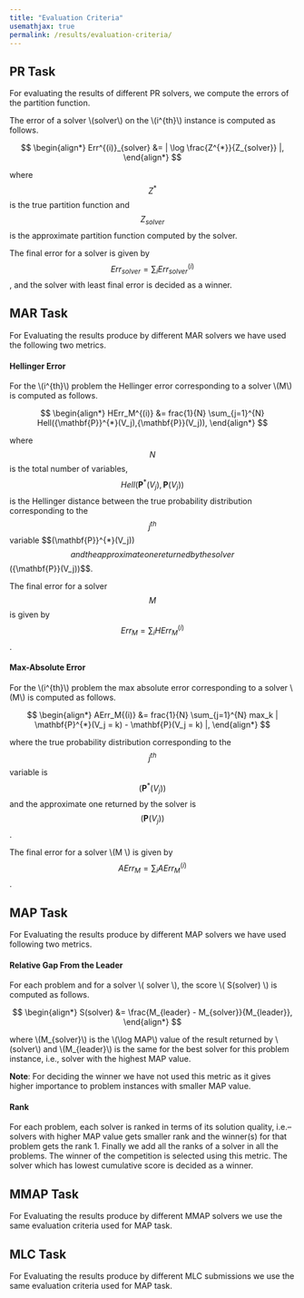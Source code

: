 ```yaml
---
title: "Evaluation Criteria"
usemathjax: true
permalink: /results/evaluation-criteria/
---
```


## PR Task

For evaluating the results of different PR solvers,
we compute the errors of the partition function.

The error of a solver \\(solver\\) on the \\(i^{th}\\) instance is computed as follows. <br>


$$ 
\begin{align*}
  Err^{(i)}_{solver} &= | \log \frac{Z^{*}}{Z_{solver}} |,
\end{align*}
$$

where $$ Z^{*} $$ 
is the true partition function and $$ Z_{solver} $$ is the approximate partition function computed by the solver.
  
The final error for a solver is given by $$ Err_{solver} = \sum_{i} Err_{solver}^{(i)}$$,
and the solver with least final error is decided as a winner.

  
## MAR Task
  
For Evaluating the results produce by different MAR solvers we have used the following two metrics.
  
#### Hellinger Error
For the \\(i^{th}\\) problem the Hellinger error corresponding 
to a solver \\(M\\) is computed as follows. <br>

$$ 
\begin{align*}
 HErr_M^{(i)} &= frac{1}{N} \sum_{j=1}^{N} Hell({\mathbf{P}}^{*}(V_j),{\mathbf{P}}(V_j)),
\end{align*}
$$

where $$N$$ is the total number of variables, $$Hell({\mathbf{P}}^{*}(V_j),{\mathbf{P}}(V_j))$$ is the Hellinger distance between 
the true probability distribution corresponding to the $$j^{th}$$ variable $$(\mathbf{P}}^{*}(V_j))$$ and 
the approximate one returned by the solver $$({\mathbf{P}}(V_j))$$.

The final error for a solver $$M$$ is given by $$Err_M = \sum_{i} HErr_M^{(i)}$$.
  
#### Max-Absolute Error
For the \\(i^{th}\\) problem 
the max absolute error corresponding to a solver \\(M\\) is computed as follows. <br>


$$ 
\begin{align*}
AErr_M{(i)} &= frac{1}{N} \sum_{j=1}^{N} max_k | \mathbf{P}^{*}(V_j = k) - \mathbf{P}(V_j = k) |,
\end{align*}
$$

where the true probability distribution corresponding to the $$j^{th}$$ variable is $$({\mathbf{P}}^{*}(V_j))$$ and 
the approximate one returned by the solver is $$({\mathbf{P}}(V_j))$$. <br>

The final error for a solver \\(M \\) is given by $$AErr_M = \sum_{i} AErr_M^{(i)}$$.
  
  
## MAP Task
For Evaluating the results produce by different MAP solvers we have used following two metrics.

#### Relative Gap From the Leader


For each problem and for a solver \\( solver \\), 
the score \\( S(solver) \\) is computed as follows. <br>


$$ 
\begin{align*}
S(solver) &= \frac{M_{leader} - M_{solver}}{M_{leader}},
\end{align*}
$$

where \\(M_{solver}\\) is the \\(\log MAP\\) value of the result 
returned by \\(solver\\) and \\(M_{leader}\\) is the same for the best solver for this
problem instance, i.e., solver with the highest MAP value.

**Note**: For deciding the winner we have not used this metric as it gives higher importance to problem instances with smaller MAP value.


#### Rank
For each problem, 
each solver is ranked in terms of its solution quality, 
i.e.– solvers with higher MAP value gets smaller rank and the winner(s) 
for that problem gets the rank 1. 
Finally we add all the ranks of a solver in all the problems. 
The winner of the competition is selected using this metric. 
The solver which has lowest cumulative score is decided as a winner.


## MMAP Task
For Evaluating the results produce by different MMAP solvers we 
use the same evaluation criteria used for MAP task.


## MLC Task
For Evaluating the results produce by different MLC submissions we 
use the same evaluation criteria used for MAP task.
